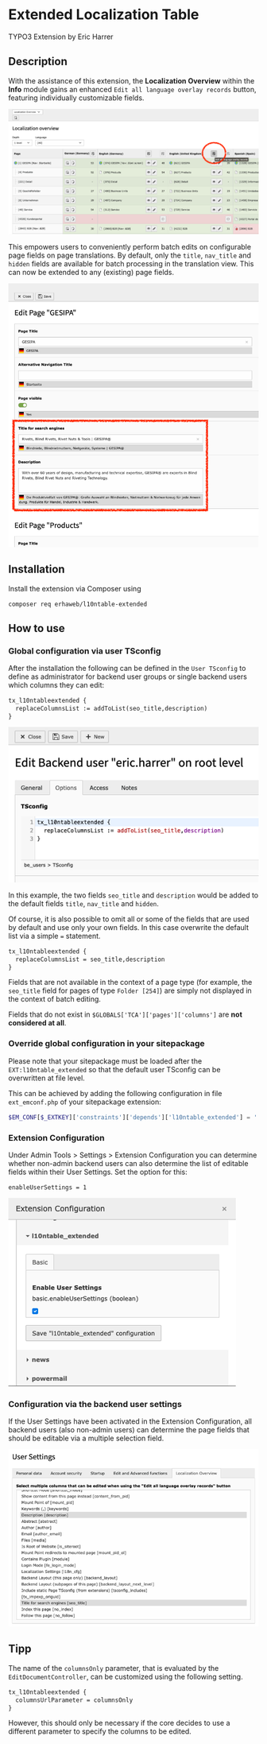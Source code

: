# Extended Localization Table

TYPO3 Extension by Eric Harrer

## Description

With the assistance of this extension, the **Localization Overview** within the **Info** module gains an
enhanced `Edit all language overlay records` button, featuring individually customizable fields.

![Edit all language overlay records button](Documentation/Images/LocalizationOverview.png)

This empowers users to conveniently perform batch edits on configurable page fields on page translations. By default,
only the `title`, `nav_title` and `hidden` fields are available for batch processing in the translation view. This can
now be extended to any (existing) page fields.

![Batch edit pages example with configured fields](Documentation/Images/NewFieldsExample.png)

## Installation

Install the extension via Composer using

```
composer req erhaweb/l10ntable-extended
```

## How to use

### Global configuration via user TSconfig

After the installation the following can be defined in the `User TSconfig` to define as administrator for backend user
groups or single backend users which columns they can edit:

```
tx_l10ntableextended {
  replaceColumnsList := addToList(seo_title,description)
}
```

![User TSconfig](Documentation/Images/UserTsConfig.png)

In this example, the two fields `seo_title` and `description` would be added to the default fields `title`, `nav_title` and `hidden`.

Of course, it is also possible to omit all or some of the fields that are used by default and use only your own fields.
In this case overwrite the default list via a simple `=` statement.

```
tx_l10ntableextended {
  replaceColumnsList = seo_title,description
}
```

Fields that are not available in the context of a page type (for example, the `seo_title` field for pages of
type `Folder [254]`) are simply not displayed in the context of batch editing.

Fields that do not exist in `$GLOBALS['TCA']['pages']['columns']` are **not considered at all**.

### Override global configuration in your sitepackage

Please note that your sitepackage must be loaded after the `EXT:l10ntable_extended` so that the default user TSconfig
can be overwritten at file level.

This can be achieved by adding the following configuration in file `ext_emconf.php` of your sitepackage extension:

```php
$EM_CONF[$_EXTKEY]['constraints']['depends']['l10ntable_extended'] = '';
```

### Extension Configuration

Under Admin Tools > Settings > Extension Configuration you can determine whether non-admin backend users can also
determine the list of editable fields within their User Settings. Set the option for this:

```
enableUserSettings = 1
```

![Extension Configuration](Documentation/Images/ExtensionConfiguration.png)

### Configuration via the backend user settings

If the User Settings have been activated in the Extension Configuration, all backend users (also non-admin users) can
determine the page fields that should be editable via a multiple selection field.

![Backend User Settings](Documentation/Images/BackendUserSettings.png)

## Tipp

The name of the `columnsOnly` parameter, that is evaluated by the `EditDocumentController`, can be customized using
the following setting.

```
tx_l10ntableextended {
  columnsUrlParameter = columnsOnly
}
```

However, this should only be necessary if the core decides to use a different parameter to specify the columns to be edited.

